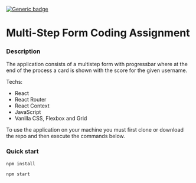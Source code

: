 [![Generic badge](https://img.shields.io/badge/author-Samuele-green)](http://google.com/)

# Multi-Step Form Coding Assignment

### Description
The application consists of a multistep form with progressbar where at the end of the process a card is shown with the score for the given username.
 
Techs:
- React
- React Router
- React Context
- JavaScript
- Vanilla CSS, Flexbox and Grid

To use the application on your machine you must first clone or download the repo and then execute the commands below.


### Quick start

```
npm install
```

```
npm start
```
